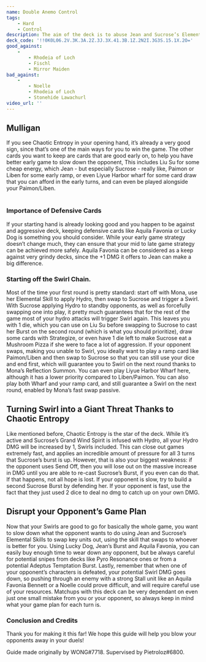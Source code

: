 ```yaml
---
name: Double Anemo Control
tags:
    - Hard
    - Control
description: The aim of the deck is to abuse Jean and Sucrose’s Elemental Skills to disrupt your opponent’s gameplan and use Swirls to deal consistent damage to all the enemy characters. Stop the opponent from doing what they want, and you will eventually win thanks to Swirl DMG, thanks to Sucrose’s Talent card. 
deck_code: '!!0K0L06.2V.3K.3A.2Z.3J.3X.41.3B.1Z.2N2I.3G3S.15.1X.2O='
good_against:
    -
        - Rhodeia of Loch
        - Fischl
        - Mirror Maiden
bad_against:
    -
        - Noelle
        - Rhodeia of Loch
        - Stonehide Lawachurl
video_url: ''
---
```

 
## Mulligan
<CardRow :cards= "['Chaotic Entropy', 'Liben', 'Liu Su', 'Paimon', 'Liyue Harbor Wharf']"></CardRow>
If you see Chaotic Entropy in your opening hand, it’s already a very good sign, since that’s one of the main ways for you to win the game. The other cards you want to keep are cards that are good early on, to help you have better early game to slow down the opponent, This includes Liu Su for some cheap energy, which Jean - but especially Sucrose - really like, Paimon or Liben for some early ramp, or even Liyue Harbor wharf for some card draw that you can afford in the early turns, and can even be played alongside your Paimon/Liben.  <br></br> 

### Importance of Defensive Cards
<CardFan :cards="['Lucky Dog's Silver Circlet', 'Aquila Favonia']"></CardFan>
If your starting hand is already looking good and you happen to be against and aggressive deck, keeping defensive cards like Aquila Favonia or Lucky Dog is something you should consider. While your early game strategy doesn’t change much, they can ensure that your mid to late game strategy can be achieved more safely.  Aquila Favonia can be considered as a keep against very grindy decks, since the +1 DMG it offers to Jean can make a big difference.

### Starting off the Swirl Chain.
 Most of the time your first round is pretty standard: start off with Mona, use her Elemental Skill to apply Hydro, then swap to Sucrose and trigger a Swirl. With Sucrose applying Hydro to standby opponents, as well as forcefully swapping one into play, it pretty much guarantees that for the rest of the game most of your hydro attacks will trigger Swirl again. This leaves you with 1 die, which you can use on Liu Su before swapping to Sucrose to cast her Burst on the second round (which is what you should prioritize), draw some cards with Strategize, or even have 1 die left to make Sucrose eat a Mushroom Pizza if she were to face a lot of aggression. If your opponent swaps, making you unable to Swirl, you ideally want to play a ramp card like Paimon/Liben and then swap to Sucrose so that you can still use your dice and end first, which will guarantee you to Swirl on the next round thanks to Mona’s Reflection Summon. You can even play Liyue Harbor Wharf here, although it has a lower priority compared to Liben/Paimon. You can also play both Wharf and your ramp card, and still guarantee a Swirl on the next round, enabled by Mona’s fast swap passive.
 
## Turning Swirl into a Giant Threat Thanks to Chaotic Entropy
<CardRow :cards="['Chaotic Entropy']"></CardRow>

Like mentioned before, Chaotic Entropy is the star of the deck. While it’s active and Sucrose’s Grand Wind Spirit is infused with Hydro, all your Hydro DMG will be increased by 1, Swirls included. This can close out games extremely fast, and applies an incredible amount of pressure for all 3 turns that Sucrose’s burst is up. However, that is also your biggest weakness: if the opponent uses Send Off, then you will lose out on the massive increase in DMG until you are able to re-cast Sucrose’s Burst, if you even can do that. If that happens, not all hope is lost. If your opponent is slow, try to build a second Sucrose Burst by defending her. If your opponent is fast, use the fact that they just used 2 dice to deal no dmg to catch up on your own DMG. 

 
## Disrupt your Opponent’s Game Plan
Now that your Swirls are good to go for basically the whole game, you want to slow down what the opponent wants to do using Jean and Sucrose’s Elemental Skills to swap key units out, using the skill that swaps to whoever is better for you. Using Lucky Dog, Jean’s Burst and Aquila Favonia, you can easily buy enough time to wear down any opponent, but be always careful for potential snipes from decks like Pyro Resonance ones or from a potential Adeptus Temptation Burst. Lastly, remember that when one of your opponent’s characters is defeated, your potential Swirl DMG goes down, so pushing through an enemy with a strong Stall unit like an Aquila Favonia Bennett or a Noelle could prove difficult, and will require careful use of your resources. Matchups with this deck can be very dependant on even just one small mistake from you or your opponent, so always keep in mind what your game plan for each turn is.

### Conclusion and Credits
Thank you for making it this far! We hope this guide will help you blow your opponents away in your duels!

Guide made originally by WONG#7718.
Supervised by Pietroloz#6800.